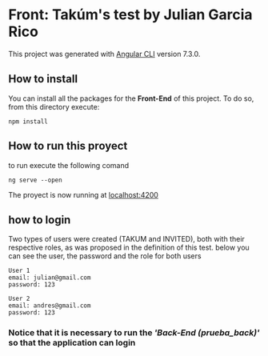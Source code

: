 # Front:  Takúm's test by Julian Garcia Rico

This project was generated with [Angular CLI](https://github.com/angular/angular-cli) version 7.3.0.

## How to install

You can install all the packages for the **Front-End** of this project. To do so, from this directory execute:
````
npm install
````

## How to run this proyect
to run execute the following comand

````
ng serve --open
````

The proyect is now running at [localhost:4200](http://localhost:4200)

## how to login 

Two types of users were created (TAKUM and INVITED), both with their respective roles, as was proposed in the definition of this test.
below you can see the user, the password and the role for both users
````
User 1
email: julian@gmail.com
password: 123

User 2
email: andres@gmail.com
password: 123
````

### **Notice** that it is necessary to run the ***'Back-End (prueba_back)'*** so that the application can login